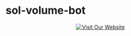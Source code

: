 # sol-volume-bot

<div align="center">
  <a href="https://linktr.ee/solvolumebot">
    <img src="files/SolVolume.png" alt="Visit Our Website">
  </a>
</div>
